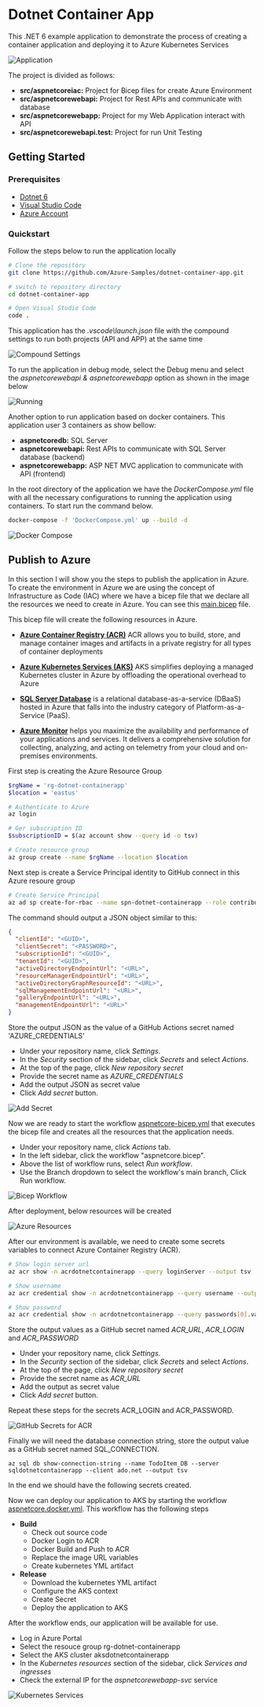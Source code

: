 # Dotnet Container App

This .NET 6 example application to demonstrate the process of creating a container application and deploying it to Azure Kubernetes Services

![Application](/images/img01.png "Application")

The project is divided as follows:

- **src/aspnetcoreiac:** Project for Bicep files for create Azure Environment
- **src/aspnetcorewebapi:** Project for Rest APIs and communicate with database
- **src/aspnetcorewebapp:** Project for my Web Application interact with API
- **src/aspnetcorewebapi.test:** Project for run Unit Testing


## Getting Started

### Prerequisites

- [Dotnet 6](https://dotnet.microsoft.com/en-us/download/dotnet/6.0) 
- [Visual Studio Code](https://code.visualstudio.com/download)
- [Azure Account](https://azure.microsoft.com/en-us/free/)

### Quickstart

Follow the steps below to run the application locally

```sh
# Clone the repository
git clone https://github.com/Azure-Samples/dotnet-container-app.git

# switch to repository directory
cd dotnet-container-app

# Open Visual Studio Code
code .
```

This application has the *.vscode\launch.json* file with the compound settings to run both projects (API and APP) at the same time

![Compound Settings](/images/img02.png "Application")

To run the application in debug mode, select the Debug menu and select the *aspnetcorewebapi & aspnetcorewebapp* option as shown in the image below

![Running](/images/img03.png "Application")

Another option to run application based on docker containers. This application user 3 containers as show bellow:

- **aspnetcoredb:** SQL Server
- **aspnetcorewebapi:** Rest APIs to communicate with SQL Server database (backend)
- **aspnetcorewebapp:** ASP NET MVC application to communicate with API (frontend)

 In the root directory of the application we have the *DockerCompose.yml* file with all the necessary configurations to running the application using containers. To start run the command below.

```sh
docker-compose -f 'DockerCompose.yml' up --build -d
```

![Docker Compose](/images/img04.png "DockerCompose")

## Publish to Azure

In this section I will show you the steps to publish the application in Azure. To create the environment in Azure we are using the concept of Infrastructure as Code (IAC) where we have a bicep file that we declare all the resources we need to create in Azure. You can see this [main.bicep](src/aspnetcoreiac/main.bicep) file.

This bicep file will create the following resources in Azure.

- **[Azure Container Registry (ACR)](https://docs.microsoft.com/en-us/azure/container-registry/)** ACR allows you to build, store, and manage container images and artifacts in a private registry for all types of container deployments

- **[Azure Kubernetes Services (AKS)](https://docs.microsoft.com/en-us/azure/aks/intro-kubernetes)** AKS simplifies deploying a managed Kubernetes cluster in Azure by offloading the operational overhead to Azure

- **[SQL Server Database](https://docs.microsoft.com/en-us/azure/azure-sql/azure-sql-iaas-vs-paas-what-is-overview?view=azuresql)** is a relational database-as-a-service (DBaaS) hosted in Azure that falls into the industry category of Platform-as-a-Service (PaaS).

- **[Azure Monitor](https://docs.microsoft.com/en-us/azure/azure-monitor/overview)** helps you maximize the availability and performance of your applications and services. It delivers a comprehensive solution for collecting, analyzing, and acting on telemetry from your cloud and on-premises environments.

First step is creating the Azure Resource Group

```sh
$rgName = 'rg-dotnet-containerapp'
$location = 'eastus'

# Authenticate to Azure
az login

# Ger subscription ID
$subscriptionID = $(az account show --query id -o tsv)

# Create resource group
az group create --name $rgName --location $location
```

Next step is create a Service Principal identity to GitHub connect in this Azure resoure group

```sh
# Create Service Principal
az ad sp create-for-rbac --name spn-dotnet-containerapp --role contributor --scopes /subscriptions/$subscriptionID/resourceGroups/$rgName --sdk-auth 
```

The command should output a JSON object similar to this:

```json
{
  "clientId": "<GUID>",
  "clientSecret": "<PASSWORD>",
  "subscriptionId": "<GUID>",
  "tenantId": "<GUID>",
  "activeDirectoryEndpointUrl": "<URL>",
  "resourceManagerEndpointUrl": "<URL>",
  "activeDirectoryGraphResourceId": "<URL>",
  "sqlManagementEndpointUrl": "<URL>",
  "galleryEndpointUrl": "<URL>",
  "managementEndpointUrl": "<URL>"
}
```

Store the output JSON as the value of a GitHub Actions secret named 'AZURE_CREDENTIALS'
- Under your repository name, click *Settings*.
- In the *Security* section of the sidebar, click *Secrets* and select *Actions*.
- At the top of the page, click *New repository secret*
- Provide the secret name as *AZURE_CREDENTIALS*
- Add the output JSON as secret value
- Click *Add secret* button.

![Add Secret](/images/img05.png "Add Secret")

Now we are ready to start the workflow [aspnetcore-bicep.yml](.github/workflows/aspnetcore-bicep.yml) that executes the bicep file and creates all the resources that the application needs.

- Under your repository name, click *Actions* tab.
- In the left sidebar, click the workflow "aspnetcore.bicep".
- Above the list of workflow runs, select *Run workflow*.
- Use the Branch dropdown to select the workflow's main branch, Click Run workflow.

![Bicep Workflow](/images/img06.png "Bicep Workflow")

After deployment, below resources will be created

![Azure Resources](/images/img07.png "Azure Resources")

After our environment is available, we need to create some secrets variables to connect Azure Container Registry (ACR).

```sh
# Show login server url
az acr show -n acrdotnetcontainerapp --query loginServer --output tsv

# Show username
az acr credential show -n acrdotnetcontainerapp --query username --output tsv

# Show password
az acr credential show -n acrdotnetcontainerapp --query passwords[0].value --output tsv
```

Store the output values as a GitHub secret named *ACR_URL*, *ACR_LOGIN* and *ACR_PASSWORD*
- Under your repository name, click *Settings*.
- In the *Security* section of the sidebar, click *Secrets* and select *Actions*.
- At the top of the page, click *New repository secret*
- Provide the secret name as *ACR_URL*
- Add the output as secret value
- Click *Add secret* button.

Repeat these steps for the secrets ACR_LOGIN and ACR_PASSWORD.

![GitHub Secrets for ACR](/images/img08.png "GitHub Secrets for ACR")

Finally we will need the database connection string, store the output value as a GitHub secret named SQL_CONNECTION.

```
az sql db show-connection-string --name TodoItem_DB --server sqldotnetcontainerapp --client ado.net --output tsv
```

In the end we should have the following secrets created.

Now we can deploy our application to AKS by starting the workflow [aspnetcore.docker.yml](.github/workflows/aspnetcore-docker.yml). This workflow has the following steps

- **Build**
    - Check out source code
    - Docker Login to ACR
    - Docker Build and Push to ACR
    - Replace the image URL variables
    - Create kubernetes YML artifact
- **Release**
    - Download the kubernetes YML artifact 
    - Configure the AKS context 
    - Create Secret
    - Deploy the application to AKS

After the workflow ends, our application will be available for use.
- Log in Azure Portal
- Select the resouce group rg-dotnet-containerapp
- Select the AKS cluster aksdotnetcontainerapp
- In the *Kubernetes resources* section of the sidebar, click *Services and ingresses*
- Check the external IP for the *aspnetcorewebapp-svc* service

![Kubernetes Services](/images/img09.png "Kubernetes Services")